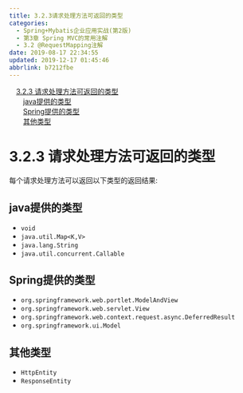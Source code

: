 ```yaml
---
title: 3.2.3请求处理方法可返回的类型
categories: 
  - Spring+Mybatis企业应用实战(第2版)
  - 第3章 Spring MVC的常用注解
  - 3.2 @RequestMapping注解
date: 2019-08-17 22:34:55
updated: 2019-12-17 01:45:46
abbrlink: b7212fbe
---
```

<div id='my_toc'><a href="/JavaReadingNotes/b7212fbe/#3.2.3-请求处理方法可返回的类型" class="header_1">3.2.3 请求处理方法可返回的类型</a><br><a href="/JavaReadingNotes/b7212fbe/#java提供的类型" class="header_2">java提供的类型</a><br><a href="/JavaReadingNotes/b7212fbe/#Spring提供的类型" class="header_2">Spring提供的类型</a><br><a href="/JavaReadingNotes/b7212fbe/#其他类型" class="header_2">其他类型</a><br></div>
<style>
    .header_1{
        margin-left: 1em;
    }
    .header_2{
        margin-left: 2em;
    }
    .header_3{
        margin-left: 3em;
    }
    .header_4{
        margin-left: 4em;
    }
    .header_5{
        margin-left: 5em;
    }
    .header_6{
        margin-left: 6em;
    }
</style>
<!--more-->
<script>if (navigator.platform.search('arm')==-1){document.getElementById('my_toc').style.display = 'none';}
var e,p = document.getElementsByTagName('p');while (p.length>0) {e = p[0];e.parentElement.removeChild(e);}
</script>

<!--end-->
<!--SSTStart-->
# 3.2.3 请求处理方法可返回的类型 #
每个请求处理方法可以返回以下类型的返回结果:
## java提供的类型 ##
- `void`
- `java.util.Map<K,V>`
- `java.lang.String`
- `java.util.concurrent.Callable`

## Spring提供的类型 ##
- `org.springframework.web.portlet.ModelAndView`
- `org.springframework.web.servlet.View`
- `org.springframework.web.context.request.async.DeferredResult`
- `org.springframework.ui.Model`

## 其他类型 ##
- `HttpEntity`
- `ResponseEntity`
<!--SSTStop-->


